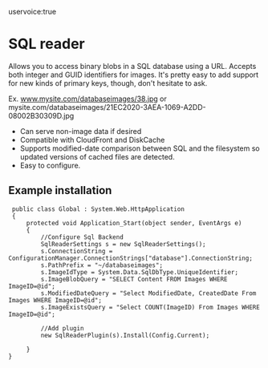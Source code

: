 uservoice:true

# SQL reader

Allows you to access binary blobs in a SQL database using a URL. Accepts both integer and GUID identifiers for images. It's pretty easy to add support for new kinds of primary keys, though, don't hesitate to ask.

Ex. www.mysite.com/databaseimages/38.jpg  or  mysite.com/databaseimages/21EC2020-3AEA-1069-A2DD-08002B30309D.jpg


* Can serve non-image data if desired
* Compatible with CloudFront and DiskCache
* Supports modified-date comparison between SQL and the filesystem so updated versions of cached files are detected.
* Easy to configure.


## Example installation

	 public class Global : System.Web.HttpApplication
	 {
	     protected void Application_Start(object sender, EventArgs e)
	     {
	         //Configure Sql Backend
	         SqlReaderSettings s = new SqlReaderSettings();
	         s.ConnectionString = ConfigurationManager.ConnectionStrings["database"].ConnectionString;
	         s.PathPrefix = "~/databaseimages";
	         s.ImageIdType = System.Data.SqlDbType.UniqueIdentifier;
	         s.ImageBlobQuery = "SELECT Content FROM Images WHERE ImageID=@id";
	         s.ModifiedDateQuery = "Select ModifiedDate, CreatedDate From Images WHERE ImageID=@id";
	         s.ImageExistsQuery = "Select COUNT(ImageID) From Images WHERE ImageID=@id";

	         //Add plugin
	         new SqlReaderPlugin(s).Install(Config.Current);

	     }
	}
	

